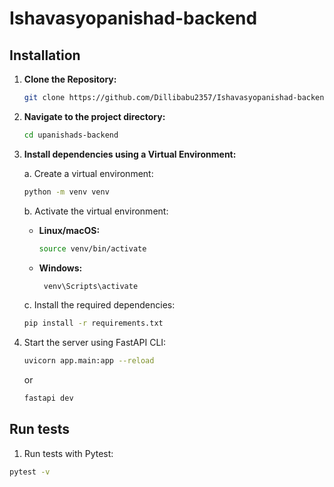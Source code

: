 # Ishavasyopanishad-backend

## Installation

1. **Clone the Repository:**

   ```bash
   git clone https://github.com/Dillibabu2357/Ishavasyopanishad-backend.git
   ```

2. **Navigate to the project directory:**

   ```bash
   cd upanishads-backend
   ```

   
3. **Install dependencies using a Virtual Environment:**

   a. Create a virtual environment:

   ```bash
   python -m venv venv
   ```

   b. Activate the virtual environment:

   - **Linux/macOS:**
     ```bash
     source venv/bin/activate
     ```
   - **Windows:**
     ```bash
      venv\Scripts\activate
     ```

   c. Install the required dependencies:

   ```bash
   pip install -r requirements.txt
   ```
1. Start the server using FastAPI CLI:

      ```bash
      uvicorn app.main:app --reload  
      ```
      or
      
      ```bash
      fastapi dev
      ```

## Run tests

1. Run tests with Pytest:

```bash
pytest -v
```
